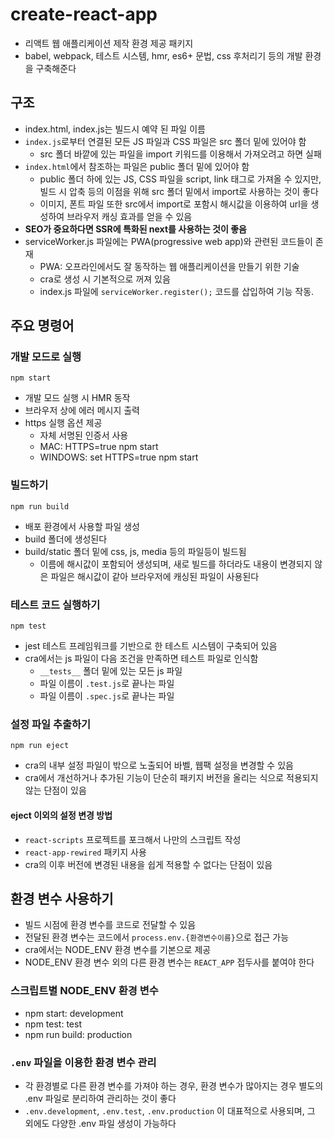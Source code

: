 create-react-app
========

- 리액트 웹 애플리케이션 제작 환경 제공 패키지
- babel, webpack, 테스트 시스템, hmr, es6+ 문법, css 후처리기 등의 개발 환경을 구축해준다


## 구조

- index.html, index.js는 빌드시 예약 된 파일 이름
- `index.js`로부터 연결된 모든 JS 파일과 CSS 파일은 src 폴더 밑에 있어야 함
  - src 폴더 바깥에 있는 파일을 import 키워드를 이용해서 가져오려고 하면 실패
- `index.html`에서 참조하는 파일은 public 폴더 밑에 있어야 함
  - public 폴더 하에 있는 JS, CSS 파일을 script, link 태그로 가져올 수 있지만, 빌드 시 압축 등의 이점을 위해 src 폴더 밑에서 import로 사용하는 것이 좋다
  - 이미지, 폰트 파일 또한 src에서 import로 포함시 해시값을 이용하여 url을 생성하여 브라우저 캐싱 효과를 얻을 수 있음
- **SEO가 중요하다면 SSR에 특화된 next를 사용하는 것이 좋음**
- serviceWorker.js 파일에는 PWA(progressive web app)와 관련된 코드들이 존재
  - PWA: 오프라인에서도 잘 동작하는 웹 애플리케이션을 만들기 위한 기술
  - cra로 생성 시 기본적으로 꺼져 있음
  - index.js 파일에 `serviceWorker.register();` 코드를 삽입하여 기능 작동.


## 주요 명령어

### 개발 모드로 실행

`npm start`

- 개발 모드 실행 시 HMR 동작
- 브라우저 상에 에러 메시지 출력
- https 실행 옵션 제공
  - 자체 서명된 인증서 사용
  - MAC: HTTPS=true npm start
  - WINDOWS: set HTTPS=true npm start


### 빌드하기

`npm run build`

- 배포 환경에서 사용할 파일 생성
- build 폴더에 생성된다
- build/static 폴더 밑에 css, js, media 등의 파일등이 빌드됨
  - 이름에 해시값이 포함되어 생성되며, 새로 빌드를 하더라도 내용이 변경되지 않은 파일은 해시값이 같아 브라우저에 캐싱된 파일이 사용된다


### 테스트 코드 실행하기

`npm test`

- jest 테스트 프레임워크를 기반으로 한 테스트 시스템이 구축되어 있음
- cra에서는 js 파일이 다음 조건을 만족하면 테스트 파일로 인식함
  - `__tests__` 폴더 밑에 있는 모든 js 파일
  - 파일 이름이 `.test.js`로 끝나는 파일
  - 파일 이름이 `.spec.js`로 끝나는 파일


### 설정 파일 추출하기

`npm run eject`

- cra의 내부 설정 파일이 밖으로 노출되어 바벨, 웹팩 설정을 변경할 수 있음
- cra에서 개선하거나 추가된 기능이 단순히 패키지 버전을 올리는 식으로 적용되지 않는 단점이 있음


#### eject 이외의 설정 변경 방법

- `react-scripts` 프로젝트를 포크해서 나만의 스크립트 작성
- `react-app-rewired` 패키지 사용
- cra의 이후 버전에 변경된 내용을 쉽게 적용할 수 없다는 단점이 있음


## 환경 변수 사용하기

- 빌드 시점에 환경 변수를 코드로 전달할 수 있음
- 전달된 환경 변수는 코드에서 `process.env.{환경변수이름}`으로 접근 가능
- cra에서는 NODE_ENV 환경 변수를 기본으로 제공
- NODE_ENV 환경 변수 외의 다른 환경 변수는 `REACT_APP` 접두사를 붙여야 한다


### 스크립트별 NODE_ENV 환경 변수

- npm start: development
- npm test: test
- npm run build: production


### `.env` 파일을 이용한 환경 변수 관리

- 각 환경별로 다른 환경 변수를 가져야 하는 경우, 환경 변수가 많아지는 경우 별도의 .env 파일로 분리하여 관리하는 것이 좋다
- `.env.development`, `.env.test`, `.env.production` 이 대표적으로 사용되며, 그 외에도 다양한 .env 파일 생성이 가능하다